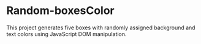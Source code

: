 # Random-boxesColor
This project generates five boxes with randomly assigned background and text colors using JavaScript DOM manipulation.
